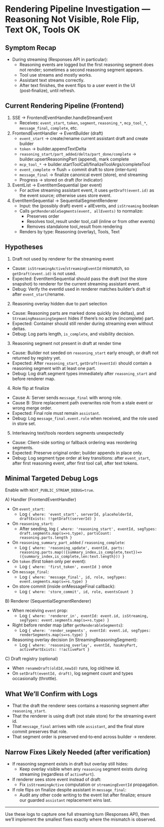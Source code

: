 # Rendering Pipeline Investigation — Reasoning Not Visible, Role Flip, Text OK, Tools OK

## Symptom Recap
- During streaming (Responses API in particular):
  - Reasoning events are logged but the first reasoning segment does not render; sometimes a second reasoning segment appears.
  - Tool use streams and mostly works.
  - Assistant text streams correctly.
  - After text finishes, the event flips to a user event in the UI (post‑finalize), until refresh.

## Current Rendering Pipeline (Frontend)
1) SSE → FrontendEventHandler.handleStreamEvent
   - Receives: `event_start`, `token`, `segment`, `reasoning_*`, `mcp_tool_*`, `message_final`, `complete`, etc.
2) FrontendEventHandler → EventBuilder (draft)
   - `event_start` → create/rename current assistant draft and create builder
   - `token` → builder.appendTextDelta
   - `reasoning_start/part_added/delta/part_done/complete` → builder.upsertReasoningPart (append), mark complete
   - `mcp_tool_*` → builder.startToolCall/finalizeToolArgs/completeTool
   - `event_complete` → flush + commit draft to store (inter‑turn)
   - `message_final` → finalize canonical event (store), end streaming
   - Progress → stored on draft (for indicator)
3) EventList → EventItemSequential (per event)
   - For active streaming assistant event, it uses `getDraft(event.id)` as the event source; otherwise uses store event.
4) EventItemSequential → SequentialSegmentRenderer
   - Input: the (possibly draft) event + allEvents, and `isStreaming` boolean
   - Calls `getRenderableSegments(event, allEvents)` to normalize:
     - Preserves order
     - Resolves tool_result under tool_call (inline or from other events)
     - Removes standalone tool_result from rendering
   - Renders by type: Reasoning (overlay), Tools, Text

## Hypotheses
1) Draft not used by renderer for the streaming event
- Cause: `isStreamingActive`/`streamingEventId` mismatch, so `getDraft(event.id)` is not used.
- Expected: EventItemSequential should pass the draft (not the store snapshot) to renderer for the current streaming assistant event.
- Debug: Verify the eventId used in renderer matches builder’s draft id after `event_start`/rename.

2) Reasoning overlay hidden due to part selection
- Cause: Reasoning parts are marked done quickly (no deltas), and `StreamingReasoningSegment` hides if there’s no active (incomplete) part.
- Expected: Container should still render during streaming even without deltas.
- Debug: Log parts length, `is_complete`, and visibility decision.

3) Reasoning segment not present in draft at render time
- Cause: Builder not seeded on `reasoning_start` early enough, or draft not returned by registry yet.
- Expected: After `reasoning_start`, `getDraft(eventId)` should contain a reasoning segment with at least one part.
- Debug: Log draft.segment types immediately after `reasoning_start` and before renderer map.

4) Role flip at finalize
- Cause A: Server sends `message_final` with wrong role.
- Cause B: Store replacement path overwrites role from a stale event or wrong merge order.
- Expected: Final role must remain `assistant`.
- Debug: Log `message_final.event.role` when received, and the role used in store set.

5) Interleaving text/tools reorders segments unexpectedly
- Cause: Client-side sorting or fallback ordering was reordering segments.
- Expected: Preserve original order; builder appends in place only.
- Debug: Log segment type order at key transitions: after `event_start`, after first reasoning event, after first tool call, after text tokens.

## Minimal Targeted Debug Logs
Enable with `NEXT_PUBLIC_STREAM_DEBUG=true`.

A) Handler (FrontendEventHandler)
- On `event_start`:
  - Log `{ where: 'event_start', serverId, placeholderId, draftExists: !!getDraft(serverId) }`
- On `reasoning_start`:
  - After seeding, log `{ where: 'reasoning_start', eventId, segTypes: draft.segments.map(s=>s.type), partsCount: reasoning.parts.length }`
- On `reasoning_summary_part_added` / `reasoning_complete`:
  - Log `{ where: 'reasoning_update', eventId, parts: reasoning.parts.map(({summary_index,is_complete,text})=>({summary_index,is_complete,len:text.length})) }`
- On `token` (first token only per event):
  - Log `{ where: 'first_token', eventId }` once
- On `message_final`:
  - Log `{ where: 'message_final', id, role, segTypes: event.segments.map(s=>s.type) }`
- On store commit (inside onMessageFinal callback):
  - Log `{ where: 'store_commit', id, role, eventsCount }`

B) Renderer (SequentialSegmentRenderer)
- When receiving `event` prop:
  - Log `{ where: 'renderer_in', eventId: event.id, isStreaming, segTypes: event.segments.map(s=>s.type) }`
- Right before render map (after `getRenderableSegments`):
  - Log `{ where: 'render_segments', eventId: event.id, segTypes: renderSegments.map(s=>s.type) }`
- Reasoning overlay decision (in StreamingReasoningSegment):
  - Log `{ where: 'reasoning_overlay', eventId, hasAnyPart, activePartExists: !!activePart }`

C) Draft registry (optional)
- When `renameDraft(oldId,newId)` runs, log old/new id.
- On `setDraft(eventId, draft)`, log segment count and types occasionally (throttle).

## What We’ll Confirm with Logs
- That the draft the renderer sees contains a reasoning segment after `reasoning_start`.
- That the renderer is using draft (not stale store) for the streaming event id.
- That `message_final` arrives with role `assistant`, and the final store commit preserves that role.
- That segment order is preserved end‑to‑end across builder → renderer.

## Narrow Fixes Likely Needed (after verification)
- If reasoning segment exists in draft but overlay still hides:
  - Keep overlay visible when any `reasoning` segment exists during streaming (regardless of `activePart`).
- If renderer sees store event instead of draft:
  - Fix `isStreamingActive` computation or `streamingEventId` propagation.
- If role flips on finalize despite assistant in `message_final`:
  - Audit any other code writing to the event list after finalize; ensure our guarded `assistant` replacement wins last.

---

Use these logs to capture one full streaming turn (Responses API), then we’ll implement the smallest fixes exactly where the mismatch is observed.
